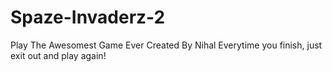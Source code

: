 # Spaze-Invaderz-2
Play The Awesomest Game Ever Created By Nihal
Everytime you finish, just exit out and play again!
